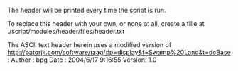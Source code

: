 The header will be printed every time the script is run.

To replace this header with your own, or none at all, create a fille
at ./script/modules/header/files/header.txt

The ASCII text header herein uses a modified version of
http://patorjk.com/software/taag/#p=display&f=Swamp%20Land&t=dcBase:
Author : bpg
Date   : 2004/6/17 9:16:55
Version: 1.0
